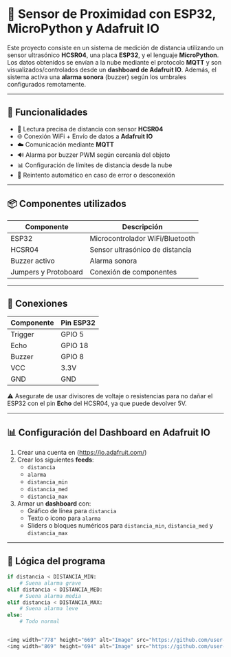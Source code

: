 # 🔧 Sensor de Proximidad con ESP32, MicroPython y Adafruit IO

Este proyecto consiste en un sistema de medición de distancia utilizando un sensor ultrasónico **HCSR04**, una placa **ESP32**, y el lenguaje **MicroPython**. Los datos obtenidos se envían a la nube mediante el protocolo **MQTT** y son visualizados/controlados desde un **dashboard de Adafruit IO**. Además, el sistema activa una **alarma sonora** (buzzer) según los umbrales configurados remotamente.

---

## 🚀 Funcionalidades

- 📏 Lectura precisa de distancia con sensor **HCSR04**
- 🌐 Conexión WiFi + Envío de datos a **Adafruit IO**
- ☁️ Comunicación mediante **MQTT**
- 🔊 Alarma por buzzer PWM según cercanía del objeto
- 📊 Configuración de límites de distancia desde la nube
- 🔁 Reintento automático en caso de error o desconexión

---

## 📦 Componentes utilizados

| Componente        | Descripción                     |
|-------------------|---------------------------------|
| ESP32             | Microcontrolador WiFi/Bluetooth |
| HCSR04            | Sensor ultrasónico de distancia |
| Buzzer activo     | Alarma sonora                   |
| Jumpers y Protoboard | Conexión de componentes     |

---

## 📡 Conexiones

| Componente | Pin ESP32 |
|------------|-----------|
| Trigger    | GPIO 5    |
| Echo       | GPIO 18   |
| Buzzer     | GPIO 8    |
| VCC        | 3.3V      |
| GND        | GND       |

⚠️ Asegurate de usar divisores de voltaje o resistencias para no dañar el ESP32 con el pin **Echo** del HCSR04, ya que puede devolver 5V.

---

## 📊 Configuración del Dashboard en Adafruit IO

1. Crear una cuenta en (https://io.adafruit.com/)
2. Crear los siguientes **feeds**:
   - `distancia`
   - `alarma`
   - `distancia_min`
   - `distancia_med`
   - `distancia_max`
3. Armar un **dashboard** con:
   - Gráfico de línea para `distancia`
   - Texto o icono para `alarma`
   - Sliders o bloques numéricos para `distancia_min`, `distancia_med` y `distancia_max`

---

## 🧠 Lógica del programa

```python
if distancia < DISTANCIA_MIN:
    # Suena alarma grave
elif distancia < DISTANCIA_MED:
    # Suena alarma media
elif distancia < DISTANCIA_MAX:
    # Suena alarma leve
else:
    # Todo normal


<img width="778" height="669" alt="Image" src="https://github.com/user-attachments/assets/d30a213d-8e60-4b21-81d4-53d234aeb691" />
<img width="869" height="694" alt="Image" src="https://github.com/user-attachments/assets/ad36b531-24cc-467a-b752-4da1a40e63b8" />




